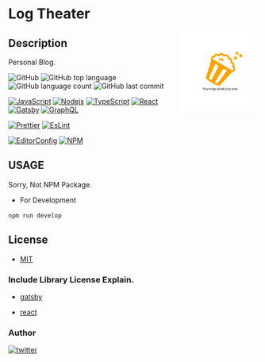 # Log Theater

<img src="static/icon.png" width="160" height="160" alt="logo" align="right" />

## Description

Personal Blog.

![GitHub](https://img.shields.io/github/license/onesword0618/log.theater?style=plastic)
![GitHub top language](https://img.shields.io/github/languages/top/onesword0618/log.theater?style=plastic)
![GitHub language count](https://img.shields.io/github/languages/count/onesword0618/log.theater?style=plastic)
![GitHub last commit](https://img.shields.io/github/last-commit/onesword0618/log.theater?style=plastic)

[![JavaScript](https://img.shields.io/badge/JavaScript-333333?logo=javascript&logoColor=F7DF1E)](https://www.ecma-international.org/)
[![Nodejs](https://img.shields.io/badge/Node.js-333333?logo=node.js&logoColor=43853D)](https://nodejs.org/en/about/)
[![TypeScript](https://img.shields.io/badge/TypeScript-ffffff?logo=typescript&logoColor=3178C6)](https://www.typescriptlang.org/)
[![React](https://img.shields.io/badge/React-ffffff?logo=react&logoColor=61DAFB)](https://github.com/facebook/react)
[![Gatsby](https://img.shields.io/badge/Gatsby-ffffff?logo=gatsby&logoColor=663399)](https://github.com/gatsbyjs/gatsby)
[![GraphQL](https://img.shields.io/badge/GraphQL-ffffff?logo=graphql&logoColor=E10098)](https://github.com/graphql/graphql-js)

[![Prettier](https://img.shields.io/badge/Prettier-333333?logo=prettier&logoColor=F7B93E)](https://github.com/prettier/prettier)
[![EsLint](https://img.shields.io/badge/ESLint-333333?logo=eslint&logoColor=4B32C3)](https://github.com/eslint/eslint)

[![EditorConfig](https://img.shields.io/badge/EditorConfig-333333?logo=editorconfig&logoColor=FEFEFE)](https://editorconfig.org/)
[![NPM](https://img.shields.io/badge/npm-333333?logo=npm&logoColor=CB3837)](https://docs.npmjs.com/about-npm)

## USAGE

Sorry, Not NPM Package.

- For Development

```
npm run develop
```

## License

- [MIT](./LICENSE)

### Include Library License Explain.

- [gatsby](https://github.com/gatsbyjs/gatsby/blob/master/LICENSE)

- [react](https://github.com/facebook/react/blob/main/LICENSE)

### Author

[![twitter](https://img.shields.io/badge/twitter-ffffff?style=plastic&logo=twitter&logoColor=1DA1F2)](https://twitter.com/onesword0618)
